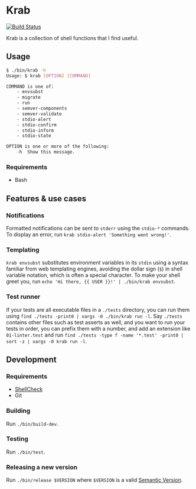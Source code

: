 # Krab

[![Build Status](https://travis-ci.org/bartfeenstra/krab.svg?branch=master)](https://travis-ci.org/bartfeenstra/krab)

Krab is a collection of shell functions that I find useful.

## Usage

```bash
$ ./bin/krab -h
Usage: $ krab [OPTION] [COMMAND]

COMMAND is one of:
    - envsubst
    - migrate
    - run
    - semver-components
    - semver-validate
    - stdio-alert
    - stdio-confirm
    - stdio-inform
    - stdio-state

OPTION is one or more of the following:
    -h  Show this message.
```

### Requirements

- Bash

## Features & use cases

### Notifications
Formatted notifications can be sent to `stderr` using the `stdio-*` commands. To display an error, run
`krab stdio-alert 'Something went wrong!'`.

### Templating
`krab envsubst` substitutes environment variables in its `stdin` using a syntax familiar from web templating engines,
avoiding the dollar sign (`$`) in shell variable notation, which is often a special character. To make your shell greet
you, run `echo 'Hi there, {{ USER }}!' | ./bin/krab envsubst`.

### Test runner
If your tests are all executable files in a `./tests` directory, you can run them using
`find ./tests -print0 | xargs -0 ./bin/krab run -l`. Say `./tests` contains other files such as test asserts as well,
and you want to run your tests in order, you can prefix them with a number, and add an extension like `01-linter.test`
and run `find ./tests -type f -name '*.test' -print0 | sort -z | xargs -0 krab run -l`.

## Development

### Requirements

- [ShellCheck](https://github.com/koalaman/shellcheck/#installing)
- Git

### Building

Run `./bin/build-dev`.

### Testing

Run `./bin/test`.

### Releasing a new version

Run `./bin/release $VERSION` where `$VERSION` is a valid [Semantic Version](https://semver.org/).